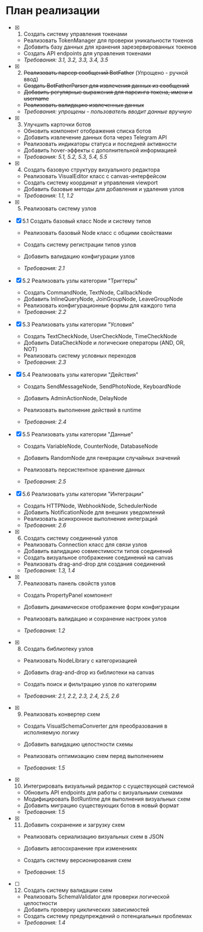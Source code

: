 # План реализации

- [x] 1. Создать систему управления токенами











  - Реализовать TokenManager для проверки уникальности токенов
  - Добавить базу данных для хранения зарезервированных токенов
  - Создать API endpoints для управления токенами
  - _Требования: 3.1, 3.2, 3.3, 3.4, 3.5_

- [x] 2. ~~Реализовать парсер сообщений BotFather~~ (Упрощено - ручной ввод)
  - ~~Создать BotFatherParser для извлечения данных из сообщений~~
  - ~~Добавить регулярные выражения для парсинга токена, имени и username~~
  - ~~Реализовать валидацию извлеченных данных~~
  - _Требования: упрощены - пользователь вводит данные вручную_

- [x] 3. Улучшить карточки ботов


  - Обновить компонент отображения списка ботов
  - Добавить извлечение данных бота через Telegram API
  - Реализовать индикаторы статуса и последней активности
  - Добавить hover-эффекты с дополнительной информацией
  - _Требования: 5.1, 5.2, 5.3, 5.4, 5.5_

- [x] 4. Создать базовую структуру визуального редактора





  - Реализовать VisualEditor класс с canvas-интерфейсом
  - Создать систему координат и управления viewport
  - Добавить базовые методы для добавления и удаления узлов
  - _Требования: 1.1, 1.2_


- [x] 5. Реализовать систему узлов



- [x] 5.1 Создать базовый класс Node и систему типов


  - Реализовать базовый Node класс с общими свойствами

  - Создать систему регистрации типов узлов
  - Добавить валидацию конфигурации узлов
  - _Требования: 2.1_

- [x] 5.2 Реализовать узлы категории "Триггеры"

  - Создать CommandNode, TextNode, CallbackNode
  - Добавить InlineQueryNode, JoinGroupNode, LeaveGroupNode
  - Реализовать конфигурационные формы для каждого типа
  - _Требования: 2.2_


- [x] 5.3 Реализовать узлы категории "Условия"



  - Создать TextCheckNode, UserCheckNode, TimeCheckNode
  - Добавить DataCheckNode и логические операторы (AND, OR, NOT)
  - Реализовать систему условных переходов
  - _Требования: 2.3_






- [x] 5.4 Реализовать узлы категории "Действия"




  - Создать SendMessageNode, SendPhotoNode, KeyboardNode
  - Добавить AdminActionNode, DelayNode

  - Реализовать выполнение действий в runtime


  - _Требования: 2.4_

- [x] 5.5 Реализовать узлы категории "Данные"



  - Создать VariableNode, CounterNode, DatabaseNode
  - Добавить RandomNode для генерации случайных значений
  - Реализовать персистентное хранение данных

  - _Требования: 2.5_

- [x] 5.6 Реализовать узлы категории "Интеграции"



  - Создать HTTPNode, WebhookNode, SchedulerNode
  - Добавить NotificationNode для внешних уведомлений
  - Реализовать асинхронное выполнение интеграций
  - _Требования: 2.6_

- [x] 6. Создать систему соединений узлов

  - Реализовать Connection класс для связи узлов
  - Добавить валидацию совместимости типов соединений
  - Создать визуальное отображение соединений на canvas
  - Реализовать drag-and-drop для создания соединений
  - _Требования: 1.3, 1.4_



- [x] 7. Реализовать панель свойств узлов



  - Создать PropertyPanel компонент

  - Добавить динамическое отображение форм конфигурации
  - Реализовать валидацию и сохранение настроек узлов
  - _Требования: 1.2_








- [x] 8. Создать библиотеку узлов




  - Реализовать NodeLibrary с категоризацией
  - Добавить drag-and-drop из библиотеки на canvas




  - Создать поиск и фильтрацию узлов по категориям
  - _Требования: 2.1, 2.2, 2.3, 2.4, 2.5, 2.6_





- [x] 9. Реализовать конвертер схем

  - Создать VisualSchemaConverter для преобразования в исполняемую логику

  - Добавить валидацию целостности схемы
  - Реализовать оптимизацию схем перед выполнением
  - _Требования: 1.5_






















- [x] 10. Интегрировать визуальный редактор с существующей системой








  - Обновить API endpoints для работы с визуальными схемами
  - Модифицировать BotRuntime для выполнения визуальных схем
  - Добавить миграцию существующих ботов в новый формат
  - _Требования: 1.5_

- [x] 11. Добавить сохранение и загрузку схем




  - Реализовать сериализацию визуальных схем в JSON
  - Добавить автосохранение при изменениях



  - Создать систему версионирования схем
  - _Требования: 1.5_

- [ ] 12. Создать систему валидации схем





  - Реализовать SchemaValidator для проверки логической целостности
  - Добавить проверку циклических зависимостей
  - Создать систему предупреждений о потенциальных проблемах
  - _Требования: 1.4_
